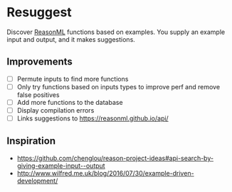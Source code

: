 # Resuggest

Discover [ReasonML](https://reasonml.github.io/) functions based on examples. You supply an example input and output, and it makes suggestions.

## Improvements 

- [ ] Permute inputs to find more functions
- [ ] Only try functions based on inputs types to improve perf and remove false positives
- [ ] Add more functions to the database
- [ ] Display compilation errors
- [ ] Links suggestions to https://reasonml.github.io/api/

## Inspiration

- https://github.com/chenglou/reason-project-ideas#api-search-by-giving-example-input--output
- http://www.wilfred.me.uk/blog/2016/07/30/example-driven-development/

